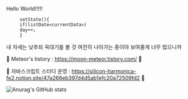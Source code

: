 Hello World!!!!!

         setState(){
         if(listDate<currentData>)
         day++;
         }
         
내 자세는 낮추되 꼭대기를 볼 것
여전히 나아가는 중이야 보여줄게 너무 많으니까

🌱 Meteor's tistory : https://moon-meteor.tistory.com/ 🌱

🔭 자바스크립트 스터디 운영 : https://silicon-harmonica-fe2.notion.site/47a266eb397d4d5ab1efc20a72509fd2 🔭
<!-- > I am developer who has infinite possibility. 🌱
> 
> I am Developer who never gives up :facepunch:
> 
> I am a developer who never stops challenging :rocket:

You're famous, but I'm gonna be great.

You will be a kint
# I will be emperor
 -->
![Anurag's GitHub stats](https://github-readme-stats.vercel.app/api?username=tjdans345&show_icons=true&theme=highcontrast)

<!--
**tjdans345/tjdans345** is a ✨ _special_ ✨ repository because its `README.md` (this file) appears on your GitHub profile.

Here are some ideas to get you started:

- 🔭 I’m currently working on ...
- 🌱 I’m currently learning ...
- 👯 I’m looking to collaborate on ...
- 🤔 I’m looking for help with ...
- 💬 Ask me about ...
- 📫 How to reach me: ...
- 😄 Pronouns: ...
- ⚡ Fun fact: ...
-->
